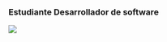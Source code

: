 <h3>Estudiante Desarrollador de software</h3>
<img src="https://encrypted-tbn0.gstatic.com/images?q=tbn:ANd9GcT9NV9McAuOWE01LlPMAadeTU0SwHVVrBHjEQ&s" >

<!--
**BiskShad/BiskShad** is a ✨ _special_ ✨ repository because its `README.md` (this file) appears on your GitHub profile.

Here are some ideas to get you started:

<h2>- 🔭 I’m currently working on ...</h2>
- 🌱 I’m currently learning ...
- 👯 I’m looking to collaborate on ...
- 🤔 I’m looking for help with ...
- 💬 Ask me about ...
- 📫 How to reach me: ...
- 😄 Pronouns: ...
- ⚡ Fun fact: ...
-->
